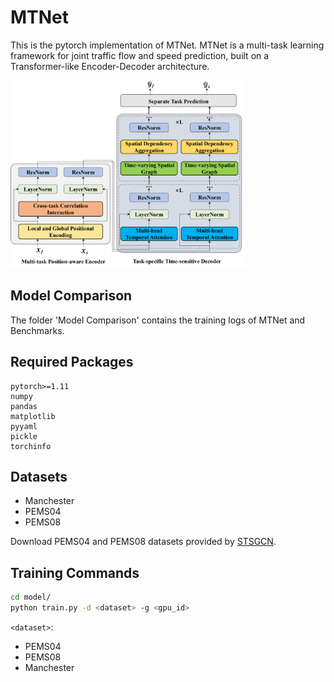 # MTNet
This is the pytorch implementation of MTNet. MTNet is a multi-task learning framework for joint traffic flow and speed prediction, built on a Transformer-like Encoder-Decoder architecture. 

<img src="Figures/model.jpg" height="300"/>

## Model Comparison
The folder 'Model Comparison' contains the training logs of MTNet and Benchmarks.

## Required Packages

```
pytorch>=1.11
numpy
pandas
matplotlib
pyyaml
pickle
torchinfo
```

## Datasets
- Manchester
- PEMS04
- PEMS08

Download PEMS04 and PEMS08 datasets provided by [STSGCN](https://github.com/Davidham3/STSGCN).

## Training Commands

```bash
cd model/
python train.py -d <dataset> -g <gpu_id>
```

`<dataset>`:
- PEMS04
- PEMS08
- Manchester

